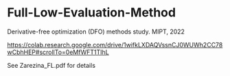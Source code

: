 # Full-Low-Evaluation-Method
Derivative-free optimization (DFO) methods study. MIPT, 2022

https://colab.research.google.com/drive/1wifkLXDAQVssnCJ0WUWh2CC78wCbhHEP#scrollTo=0eMfWFT1TIhL

See Zarezina_FL.pdf for details
